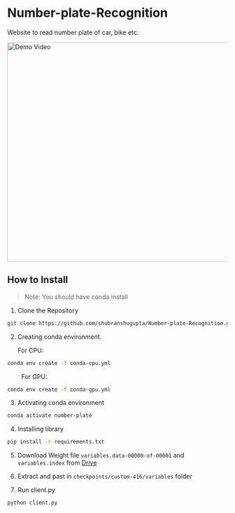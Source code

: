 # Number-plate-Recognition
Website to read number plate of car, bike etc.

<img alt="Demo Video" src="./Client_static/image/My_Video.gif" width=550px height=500px>

## How to Install

> Note: You should have conda install

1. Clone the Repository

```bash
git clone https://github.com/shubranshugupta/Number-plate-Recognition.git
```

2. Creating conda environment.

    For CPU:

```bash
conda env create -f conda-cpu.yml
```

&ensp;&ensp;&ensp;&ensp; For GPU:

```bash
conda env create -f conda-gpu.yml
```

3. Activating conda environment

```bash
conda activate number-plate
```

4. Installing library

```bash
pip install -r requirements.txt
```

5. Download Weight file `variables.data-00000-of-00001` and `variables.index` from <a href='https://drive.google.com/file/d/1-0lT6wIjslR0eltrzx7H49Ap9JCrZCmH/view?usp=share_link'>Drive</a>

6. Extract and past in `checkpoints/custom-416/variables` folder

7. Run client.py

```bash
python client.py
```
